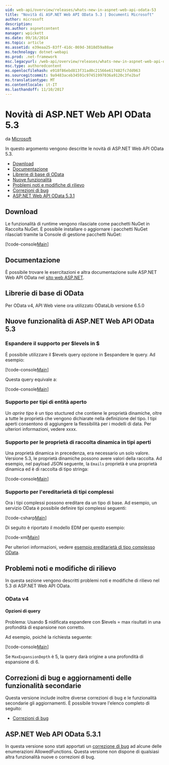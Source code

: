 ```yaml
---
uid: web-api/overview/releases/whats-new-in-aspnet-web-api-odata-53
title: "Novità di ASP.NET Web API OData 5.3 | Documenti Microsoft"
author: microsoft
description: 
ms.author: aspnetcontent
manager: wpickett
ms.date: 09/16/2014
ms.topic: article
ms.assetid: e39eaa25-83ff-41dc-869d-3818d59a88ae
ms.technology: dotnet-webapi
ms.prod: .net-framework
msc.legacyurl: /web-api/overview/releases/whats-new-in-aspnet-web-api-odata-53
msc.type: authoredcontent
ms.openlocfilehash: e918f86ebd813f31ad0c21566e617482fc7dd963
ms.sourcegitcommit: 9a9483aceb34591c97451997036a9120c3fe2baf
ms.translationtype: MT
ms.contentlocale: it-IT
ms.lasthandoff: 11/10/2017
---
```

<a name="whats-new-in-aspnet-web-api-odata-53"></a>Novità di ASP.NET Web API OData 5.3
====================
da [Microsoft](https://github.com/microsoft)

In questo argomento vengono descritte le novità di ASP.NET Web API OData 5.3.

- [Download](#download)
- [Documentazione](#documentation)
- [Librerie di base di OData](#corelib)
- [Nuove funzionalità](#newf)
- [Problemi noti e modifiche di rilievo](#known-issues)
- [Correzioni di bug](#bug-fixes)
- [ASP.NET Web API OData 5.3.1](#OD)

<a id="download"></a>
## <a name="download"></a>Download

Le funzionalità di runtime vengono rilasciate come pacchetti NuGet in Raccolta NuGet. È possibile installare o aggiornare i pacchetti NuGet rilasciati tramite la Console di gestione pacchetti NuGet:

[!code-console[Main](whats-new-in-aspnet-web-api-odata-53/samples/sample1.cmd)]

<a id="documentation"></a>
## <a name="documentation"></a>Documentazione

È possibile trovare le esercitazioni e altra documentazione sulle ASP.NET Web API OData nel [sito web ASP.NET](../odata-support-in-aspnet-web-api/index.md).

<a id="corelib"></a>
## <a name="odata-core-libraries"></a>Librerie di base di OData

Per OData v4, API Web viene ora utilizzato ODataLib versione 6.5.0

<a id="newf"></a>
## <a name="new-features-in-aspnet-web-api-odata-53"></a>Nuove funzionalità di ASP.NET Web API OData 5.3

### <a name="support-for-levels-in-expand"></a>Espandere il supporto per $levels in $

È possibile utilizzare il $levels query opzione in $espandere le query. Ad esempio:

[!code-console[Main](whats-new-in-aspnet-web-api-odata-53/samples/sample2.cmd)]

Questa query equivale a:

[!code-console[Main](whats-new-in-aspnet-web-api-odata-53/samples/sample3.cmd)]

<a id="open-entity-types"></a>
### <a name="support-for-open-entity-types"></a>Supporto per tipi di entità aperto

Un *aprire tipo* è un tipo stuctured che contiene le proprietà dinamiche, oltre a tutte le proprietà che vengono dichiarate nella definizione del tipo. I tipi aperti consentono di aggiungere la flessibilità per i modelli di data. Per ulteriori informazioni, vedere xxxx.

### <a name="support-for-dynamic-collection-properties-in-open-types"></a>Supporto per le proprietà di raccolta dinamica in tipi aperti

Una proprietà dinamica in precedenza, era necessario un solo valore. Versione 5.3, le proprietà dinamiche possono avere valori della raccolta. Ad esempio, nel payload JSON seguente, la `Emails` proprietà è una proprietà dinamica ed è di raccolta di tipo stringa:

[!code-console[Main](whats-new-in-aspnet-web-api-odata-53/samples/sample4.cmd)]

### <a name="support-for-inheritance-for-complex-types"></a>Supporto per l'ereditarietà di tipi complessi

Ora i tipi complessi possono ereditare da un tipo di base. Ad esempio, un servizio OData è possibile definire tipi complessi seguenti:

[!code-csharp[Main](whats-new-in-aspnet-web-api-odata-53/samples/sample5.cs)]

Di seguito è riportato il modello EDM per questo esempio:

[!code-xml[Main](whats-new-in-aspnet-web-api-odata-53/samples/sample6.xml?highlight=8,15)]

Per ulteriori informazioni, vedere [esempio ereditarietà di tipo complesso OData](http://aspnet.codeplex.com/SourceControl/latest#Samples/WebApi/OData/v4/ODataComplexTypeInheritanceSample/ReadMe.txt).

<a id="known-issues"></a>
## <a name="known-issues-and-breaking-changes"></a>Problemi noti e modifiche di rilievo

In questa sezione vengono descritti problemi noti e modifiche di rilievo nel 5.3 di ASP.NET Web API OData.

### <a name="odata-v4"></a>OData v4

#### <a name="query-options"></a>Opzioni di query

Problema: Usando $ nidificata espandere con $levels = max risultati in una profondità di espansione non corretto.

Ad esempio, poiché la richiesta seguente:

[!code-console[Main](whats-new-in-aspnet-web-api-odata-53/samples/sample7.cmd)]

Se `MaxExpansionDepth` è 5, la query darà origine a una profondità di espansione di 6.

<a id="bug-fixes"></a>
## <a name="bug-fixes-and-minor-feature-updates"></a>Correzioni di bug e aggiornamenti delle funzionalità secondarie

Questa versione include inoltre diverse correzioni di bug e le funzionalità secondarie gli aggiornamenti. È possibile trovare l'elenco completo di seguito:

- [Correzioni di bug](https://aspnetwebstack.codeplex.com/workitem/list/advanced?keyword=&status=All&type=All&priority=All&release=v5.3%20Beta&assignedTo=All&component=Web%20API|Web%20API%20OData&sortField=AssignedTo&sortDirection=Ascending&page=0&reasonClosed=Fixed)

<a id="OD"></a>
## <a name="aspnet-web-api-odata-531"></a>ASP.NET Web API OData 5.3.1

In questa versione sono stati apportati un [correzione di bug](https://aspnetwebstack.codeplex.com/workitem/list/advanced?keyword=&amp;status=All&amp;type=All&amp;priority=All&amp;release=v5.3.1%20Beta&amp;assignedTo=All&amp;component=Web%20API%20OData&amp;sortField=LastUpdatedDate&amp;sortDirection=Descending&amp;page=0&amp;reasonClosed=All) ad alcune delle enumerazioni AllowedFunctions. Questa versione non dispone di qualsiasi altra funzionalità nuove o correzioni di bug.
